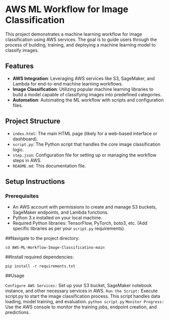 # AWS ML Workflow for Image Classification

This project demonstrates a machine learning workflow for image classification using AWS services. The goal is to guide users through the process of building, training, and deploying a machine learning model to classify images.

## Features
- **AWS Integration**: Leveraging AWS services like S3, SageMaker, and Lambda for end-to-end machine learning workflows.
- **Image Classification**: Utilizing popular machine learning libraries to build a model capable of classifying images into predefined categories.
- **Automation**: Automating the ML workflow with scripts and configuration files.
  
## Project Structure
- `index.html`: The main HTML page (likely for a web-based interface or dashboard).
- `script.py`: The Python script that handles the core image classification logic.
- `step.json`: Configuration file for setting up or managing the workflow steps in AWS.
- `README.md`: This documentation file.

## Setup Instructions

### Prerequisites
- An AWS account with permissions to create and manage S3 buckets, SageMaker endpoints, and Lambda functions.
- Python 3.x installed on your local machine.
- Required Python libraries: TensorFlow, PyTorch, boto3, etc. (Add specific libraries as per your `script.py` requirements).

##Navigate to the project directory:

`cd AWS-ML-Workflow-Image-Classificatino-main`

##Install required dependencies:

`pip install -r requirements.txt`

##Usage

`Configure AWS Services:` Set up your S3 bucket, SageMaker notebook instance, and other necessary services in AWS.
`Run the Script:` Execute script.py to start the image classification process. This script handles data loading, model training, and evaluation.
```python script.py```
`Monitor Progress:` Use the AWS console to monitor the training jobs, endpoint creation, and predictions.



